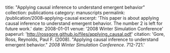 title: "Applying causal inference to understand emergent behavior"
collection: publications
category: manuscripts
permalink: /publication/2008-applying-causal
excerpt: 'This paper is about applying causal inference to understand emergent behavior. The number 2 is left for future work.'
date: 2008-01-01
venue: '2008 Winter Simulation Conference'
paperurl: 'http://rossgore.github.io/files/applying_causal.pdf'
citation: 'Gore, Ross, Reynolds, Paul F. (2008). "Applying causal inference to understand emergent behavior." <i>2008 Winter Simulation Conference</i>. 712-721.'